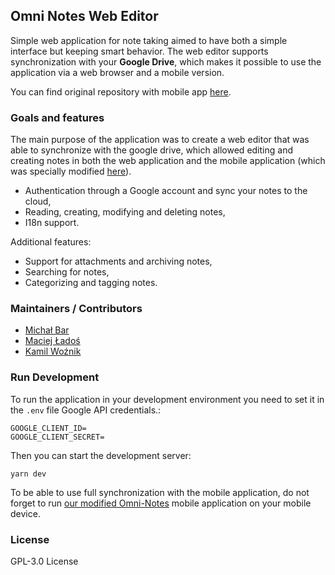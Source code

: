 ## Omni Notes Web Editor

Simple web application for note taking aimed to have both a simple interface but keeping smart behavior.
The web editor supports synchronization with your **Google Drive**, which makes it possible to use the application via a web browser and a mobile version.

You can find original repository with mobile app [here](https://github.com/federicoiosue/Omni-Notes).

### Goals and features

The main purpose of the application was to create a web editor that was able to synchronize with the google drive, which allowed editing and creating notes in both the web application and the mobile application (which was specially modified [here](https://github.com/sp1-2021/Omni-Notes)).

* Authentication through a Google account and sync your notes to the cloud,
* Reading, creating, modifying and deleting notes,
* I18n support.

Additional features:
* Support for attachments and archiving notes,
* Searching for notes,
* Categorizing and tagging notes.


### Maintainers / Contributors

* [Michał Bar](https://github.com/MrPumpking)
* [Maciej Ładoś](https://github.com/macieklad)
* [Kamil Woźnik](https://github.com/Valaraucoo)

### Run Development

To run the application in your development environment you need to set it in the `.env` file Google API credentials.:
```
GOOGLE_CLIENT_ID=
GOOGLE_CLIENT_SECRET=
```

Then you can start the development server:

```
yarn dev
```

To be able to use full synchronization with the mobile application, do not forget to run [our modified Omni-Notes](https://github.com/sp1-2021/Omni-Notes) mobile application on your mobile device.


### License
GPL-3.0 License
